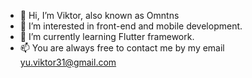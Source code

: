 - 👋 Hi, I’m Viktor, also known as Omntns
- 👀 I’m interested in front-end and mobile development.
- 🌱 I’m currently learning Flutter framework.
- 📫 You are always free to contact me by my email yu.viktor31@gmail.com

<!---
OmntnsV/OmntnsV is a ✨ special ✨ repository because its `README.md` (this file) appears on your GitHub profile.
You can click the Preview link to take a look at your changes.
--->
